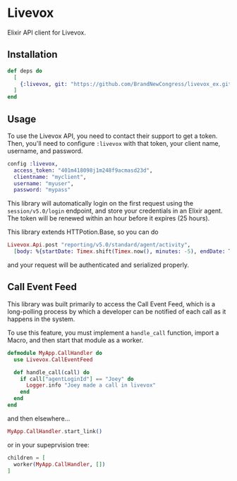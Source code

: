# Livevox

Elixir API client for Livevox.

## Installation

```elixir
def deps do
  [
    {:livevox, git: "https://github.com/BrandNewCongress/livevox_ex.git"}
  ]
end
```

## Usage

To use the Livevox API, you need to contact their support to get a token. Then,
you'll need to configure `:livevox` with that token, your client name, username,
and password.

```elixir
config :livevox,
  access_token: "401m418098j1m248f9acmasd23d",
  clientname: "myclient",
  username: "myuser",
  password: "mypass"
```

This library will automatically login on the first request using the
`session/v5.0/login` endpoint, and store your credentials in an Elixir agent.
The token will be renewed within an hour before it expires (25 hours).

This library extends HTTPotion.Base, so you can do
```elixir
Livevox.Api.post "reporting/v5.0/standard/agent/activity",
  [body: %{startDate: Timex.shift(Timex.now(), minutes: -5), endDate: Timex.now()}]
```
and your request will be authenticated and serialized properly.

## Call Event Feed

This library was built primarily to access the Call Event Feed, which is a
long-polling process by which a developer can be notified of each call as it happens
in the system.

To use this feature, you must implement a `handle_call` function, import a
Macro, and then start that module as a worker.
```elixir
defmodule MyApp.CallHandler do
  use Livevox.CallEventFeed

  def handle_call(call) do
    if call["agentLoginId"] == "Joey" do
      Logger.info "Joey made a call in livevox"
    end
  end
end
```

and then elsewhere...
```elixir
MyApp.CallHandler.start_link()
```

or in your supeprvision tree:
```elixir
children = [
  worker(MyApp.CallHandler, [])
]
```

